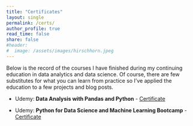 ```yaml
---
title: "Certificates"
layout: single
permalink: /certs/
author_profile: true
read_time: false
share: false
#header:
#  image: /assets/images/hirschhorn.jpeg
---
```



Below is the record of the courses I have finished during my continuing education in data analytics and data science. Of course, there are few substitutes for what you can learn from practice so I’ve applied the education to a few projects and blog posts.

  - Udemy: **Data Analysis with Pandas and Python** - [Certificate](/assets/images/Python_Pandas_Cert.jpg)

  - Udemy: **Python for Data Science and Machine Learning Bootcamp** - [Certificate](/assets/images/Python_DS_Cert.jpg)
